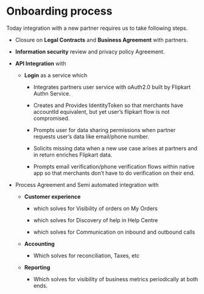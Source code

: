 # Onboarding process
Today integration with a new partner requires us to take following steps.

* Closure on **Legal Contracts** and **Business Agreement** with partners.

* **Information security** review and privacy policy Agreement.

* **API Integration** with

    * **Login** as a service which

        * Integrates partners user service with oAuth2.0 built by Flipkart Authn Service.

        * Creates and Provides IdentityToken so that merchants have accountId equivalent, but yet user’s flipkart flow is not compromised.

        * Prompts user for data sharing permissions when partner requests user’s data like email/phone number.

        * Solicits missing data when a new use case arises at partners and in return enriches Flipkart data.

        * Prompts email verification/phone verification flows within native app so that merchants don’t have to do verification on their end.

* Process Agreement and Semi automated integration with

    * **Customer experience**

        * which solves for Visibility of orders on My Orders

        * which solves for Discovery of help in Help Centre

        * which solves for Communication on inbound and outbound calls

    * **Accounting**

        * Which solves for reconciliation, Taxes, etc

    * **Reporting**

        * Which solves for visibility of business metrics periodically at both ends.
